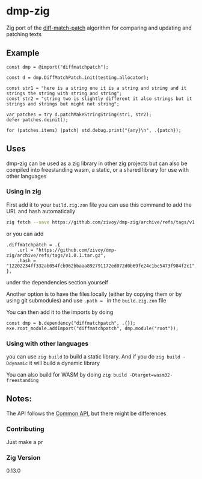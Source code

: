 # dmp-zig
Zig port of the [diff-match-patch](https://github.com/google/diff-match-patch/) algorithm
for comparing and updating and patching texts

## Example
```zig
const dmp = @import("diffmatchpatch");

const d = dmp.DiffMatchPatch.init(testing.allocator);

const str1 = "here is a string one it is a string and string and it strings the string with string and string";
const str2 = "string two is slightly different it also strings but it strings and strings but might not string";

var patches = try d.patchMakeStringString(str1, str2);
defer patches.deinit();

for (patches.items) |patch| std.debug.print("{any}\n", .{patch});
```

## Uses
dmp-zig can be used as a zig library in other zig projects
but can also be compiled into freestanding wasm, a static, or a shared library for use with other languages

### Using in zig
First add it to your `build.zig.zon` file 
you can use this command to add the URL and hash automatically
```sh 
zig fetch --save https://github.com/zivoy/dmp-zig/archive/refs/tags/v1.0.1.tar.gz
```

or you can add 
```zig
.diffmatchpatch = .{
    .url = "https://github.com/zivoy/dmp-zig/archive/refs/tags/v1.0.1.tar.gz",
    .hash = "12202234ff332ab054fcb962bbaaa892791172ed072d0b69fe24c1bc5473f984f2c1",
},
```
under the dependencies section yourself

Another option is to have the files locally (either by copying them or by using git submodules) and use `.path = ` in the `build.zig.zon` file


You can then add it to the imports by doing
```zig
const dmp = b.dependency("diffmatchpatch", .{});
exe.root_module.addImport("diffmatchpatch", dmp.module("root"));
```

### Using with other languages
you can use `zig build` to build a static library.
And if you do `zig build -Ddynamic` it will build a dynamic library

You can also build for WASM by doing `zig build -Dtarget=wasm32-freestanding`

## Notes:
The API follows the [Common API](https://github.com/google/diff-match-patch/wiki/API), but there might be differences

### Contributing
Just make a pr

### Zig Version
0.13.0

